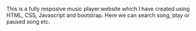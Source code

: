 This is a fully resposive music player website which I have created using HTML, CSS, Javascript and bootstrap. Here we can search song, play or paused song etc.
